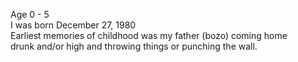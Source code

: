 Age 0 - 5  
I was born December 27, 1980  
Earliest memories of childhood was my father (bozo) coming home  
drunk and/or high and throwing things or punching the wall. 

